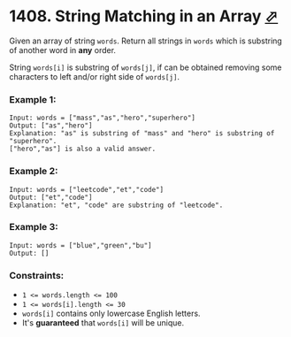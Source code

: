 # 1408. String Matching in an Array [⬀](https://leetcode.com/problems/string-matching-in-an-array/)

Given an array of string `words`. Return all strings in `words` which is substring of another word in **any** order. 

String `words[i]` is substring of `words[j]`, if can be obtained removing some characters to left and/or right side of `words[j]`.

 
### Example 1:
```
Input: words = ["mass","as","hero","superhero"]
Output: ["as","hero"]
Explanation: "as" is substring of "mass" and "hero" is substring of "superhero".
["hero","as"] is also a valid answer.
```

### Example 2:
```
Input: words = ["leetcode","et","code"]
Output: ["et","code"]
Explanation: "et", "code" are substring of "leetcode".
```

### Example 3:
```
Input: words = ["blue","green","bu"]
Output: []
```

### Constraints:

- `1 <= words.length <= 100`
- `1 <= words[i].length <= 30`
- `words[i]` contains only lowercase English letters.
- It's **guaranteed** that `words[i]` will be unique.
